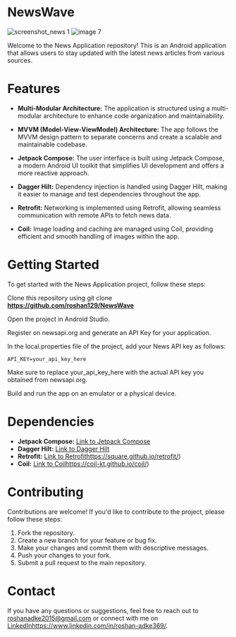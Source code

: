 
# NewsWave

![screenshot_news 1](https://github.com/roshan129/NewsWave/assets/51310688/3564775d-dea9-411c-b765-6b4953c3ece1)                                  ![image 7](https://github.com/roshan129/NewsWave/assets/51310688/d45b7c87-d829-43d6-a4b5-e9c6bb8dad5f)





Welcome to the News Application repository! This is an Android application that allows users to stay updated with the 
latest news articles from various sources.


# Features

* **Multi-Modular Architecture:** The application is structured using a multi-modular architecture to enhance code organization and maintainability.

* **MVVM (Model-View-ViewModel) Architecture:** The app follows the MVVM design pattern to separate concerns and create a scalable and maintainable codebase.

* **Jetpack Compose:** The user interface is built using Jetpack Compose, a modern Android UI toolkit that simplifies UI development and offers a
                       more reactive approach.

* **Dagger Hilt:** Dependency injection is handled using Dagger Hilt, making it easier to manage and test dependencies throughout the app.

* **Retrofit:** Networking is implemented using Retrofit, allowing seamless communication with remote APIs to fetch news data.

* **Coil:** Image loading and caching are managed using Coil, providing efficient and smooth handling of images within the app.

# Getting Started
To get started with the News Application project, follow these steps:

Clone this repository using git clone **https://github.com/roshan129/NewsWave**

Open the project in Android Studio.

Register on newsapi.org and generate an API Key for your application.

In the local.properties file of the project, add your News API key as follows:
```
API_KEY=your_api_key_here
```
Make sure to replace your_api_key_here with the actual API key you obtained from newsapi.org.

Build and run the app on an emulator or a physical device.

# Dependencies
* **Jetpack Compose:** [Link to Jetpack Compose](https://developer.android.com/jetpack/compose)
* **Dagger Hilt:** [Link to Dagger Hilt](https://dagger.dev/hilt/)
* **Retrofit:** [Link to Retrofit](https://square.github.io/retrofit/)https://square.github.io/retrofit/)
* **Coil:** [Link to Coil](https://coil-kt.github.io/coil/)https://coil-kt.github.io/coil/)

# Contributing
Contributions are welcome! If you'd like to contribute to the project, please follow these steps:

1. Fork the repository.
2. Create a new branch for your feature or bug fix.
3. Make your changes and commit them with descriptive messages.
4. Push your changes to your fork.
5. Submit a pull request to the main repository.  

# Contact
If you have any questions or suggestions, feel free to reach out to roshanadke2015@gmail.com or connect with 
me on [LinkedIn](https://www.linkedin.com/in/roshan-adke369/)https://www.linkedin.com/in/roshan-adke369/.

















